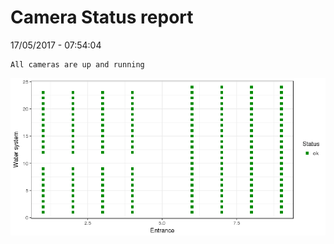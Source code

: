 Camera Status report
================
17/05/2017 - 07:54:04

    All cameras are up and running

![](camreport_files/figure-markdown_github/unnamed-chunk-2-1.png)

